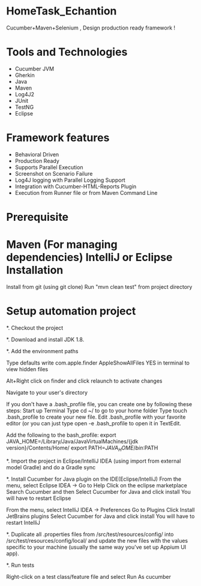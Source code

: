# HomeTask_Echantion
Cucumber+Maven+Selenium , Design production ready framework !


Tools and Technologies
======================
- Cucumber JVM
- Gherkin
- Java
- Maven
- Log4J2
- JUnit
- TestNG
- Eclipse

Framework features
==================
- Behavioral Driven
- Production Ready
- Supports Parallel Execution
- Screenshot on Scenario Failure
- Log4J logging with Parallel Logging Support
- Integration with Cucumber-HTML-Reports Plugin
- Execution from Runner file or from Maven Command Line



Prerequisite
==================
Maven (For managing dependencies)
IntelliJ or Eclipse
Installation
==================
Install from git (using git clone)
Run "mvn clean test" from project directory




Setup automation project
==================
*. Checkout the project

*. Download and install JDK 1.8.

*. Add the environment paths

Type defaults write com.apple.finder AppleShowAllFiles YES in terminal to view hidden files

Alt+Right click on finder and click relaunch to activate changes

Navigate to your user's directory

If you don't have a .bash_profile file, you can create one by following these steps:
Start up Terminal
Type cd ~/ to go to your home folder
Type touch .bash_profile to create your new file.
Edit .bash_profile with your favorite editor (or you can just type open -e .bash_profile to open it in TextEdit.

Add the following to the bash_profile:
export JAVA_HOME=/Library/Java/JavaVirtualMachines/{jdk version}/Contents/Home/
export PATH=${JAVA_HOME}/bin:$PATH

*. Import the project in Eclipse/IntelliJ IDEA (using import from external model Gradle) and do a Gradle sync

*. Install Cucumber for Java plugin on the IDE(Eclipse/IntelliJ)
From the menu, select Eclipse IDEA -> 
Go to Help
Click on the eclipse marketplace
Search Cucumber and then Select Cucumber for Java and click install
You will have to restart Eclipse 


From the menu, select IntelliJ IDEA -> Preferences
Go to Plugins
Click Install JetBrains plugins
Select Cucumber for Java and click install
You will have to restart IntelliJ

*. Duplicate all .properties files from /src/test/resources/config/ into /src/test/resources/config/local/ and update the new files with the values specific to your machine (usually the same way you've set up Appium UI app).

*. Run tests

Right-click on a test class/feature file and select Run As cucumber